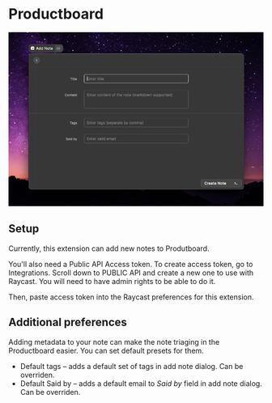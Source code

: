 # Productboard

![screenshot](./assets/preview.png)

## Setup

Currently, this extension can add new notes to Produtboard.

You'll also need a Public API Access token. To create access token, go to Integrations. Scroll down to PUBLIC API and create a new one to use with Raycast. You will need to have admin rights to be able to do it.

Then, paste access token into the Raycast preferences for this extension.

## Additional preferences

Adding metadata to your note can make the note triaging in the Productboard easier. You can set default presets for them.

- Default tags – adds a default set of tags in add note dialog. Can be overriden.
- Default Said by – adds a default email to _Said by_ field in add note dialog. Can be overriden.
